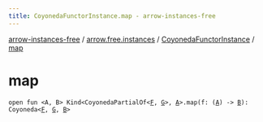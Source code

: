 ```yaml
---
title: CoyonedaFunctorInstance.map - arrow-instances-free
---
```


[arrow-instances-free](../../index.html) / [arrow.free.instances](../index.html) / [CoyonedaFunctorInstance](index.html) / [map](./map.html)

# map

`open fun <A, B> Kind<CoyonedaPartialOf<`[`F`](index.html#F)`, `[`G`](index.html#G)`>, `[`A`](map.html#A)`>.map(f: (`[`A`](map.html#A)`) -> `[`B`](map.html#B)`): Coyoneda<`[`F`](index.html#F)`, `[`G`](index.html#G)`, `[`B`](map.html#B)`>`